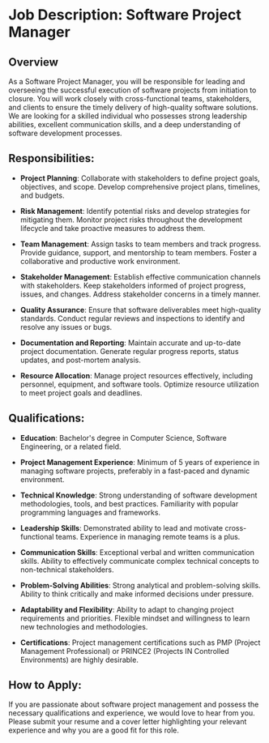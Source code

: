 # Job Description: Software Project Manager

## Overview

As a Software Project Manager, you will be responsible for leading and overseeing the successful execution of software projects from initiation to closure. You will work closely with cross-functional teams, stakeholders, and clients to ensure the timely delivery of high-quality software solutions. We are looking for a skilled individual who possesses strong leadership abilities, excellent communication skills, and a deep understanding of software development processes. 

## Responsibilities:

- **Project Planning**: Collaborate with stakeholders to define project goals, objectives, and scope. Develop comprehensive project plans, timelines, and budgets.

- **Risk Management**: Identify potential risks and develop strategies for mitigating them. Monitor project risks throughout the development lifecycle and take proactive measures to address them.

- **Team Management**: Assign tasks to team members and track progress. Provide guidance, support, and mentorship to team members. Foster a collaborative and productive work environment.

- **Stakeholder Management**: Establish effective communication channels with stakeholders. Keep stakeholders informed of project progress, issues, and changes. Address stakeholder concerns in a timely manner.

- **Quality Assurance**: Ensure that software deliverables meet high-quality standards. Conduct regular reviews and inspections to identify and resolve any issues or bugs.

- **Documentation and Reporting**: Maintain accurate and up-to-date project documentation. Generate regular progress reports, status updates, and post-mortem analysis.

- **Resource Allocation**: Manage project resources effectively, including personnel, equipment, and software tools. Optimize resource utilization to meet project goals and deadlines.

## Qualifications:

- **Education**: Bachelor's degree in Computer Science, Software Engineering, or a related field.

- **Project Management Experience**: Minimum of 5 years of experience in managing software projects, preferably in a fast-paced and dynamic environment.

- **Technical Knowledge**: Strong understanding of software development methodologies, tools, and best practices. Familiarity with popular programming languages and frameworks.

- **Leadership Skills**: Demonstrated ability to lead and motivate cross-functional teams. Experience in managing remote teams is a plus.

- **Communication Skills**: Exceptional verbal and written communication skills. Ability to effectively communicate complex technical concepts to non-technical stakeholders.

- **Problem-Solving Abilities**: Strong analytical and problem-solving skills. Ability to think critically and make informed decisions under pressure.

- **Adaptability and Flexibility**: Ability to adapt to changing project requirements and priorities. Flexible mindset and willingness to learn new technologies and methodologies.

- **Certifications**: Project management certifications such as PMP (Project Management Professional) or PRINCE2 (Projects IN Controlled Environments) are highly desirable.

## How to Apply:

If you are passionate about software project management and possess the necessary qualifications and experience, we would love to hear from you. Please submit your resume and a cover letter highlighting your relevant experience and why you are a good fit for this role.